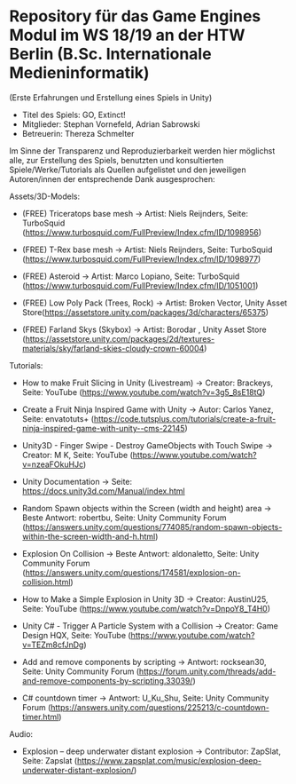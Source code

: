 # Repository für das Game Engines Modul im WS 18/19 an der HTW Berlin (B.Sc. Internationale Medieninformatik) 
(Erste Erfahrungen und Erstellung eines Spiels in Unity)

 - Titel des Spiels: GO, Extinct!
 - Mitglieder: Stephan Vornefeld, Adrian Sabrowski
 - Betreuerin: Thereza Schmelter
 

Im Sinne der Transparenz und Reproduzierbarkeit werden hier möglichst alle, zur Erstellung des Spiels, benutzten und konsultierten Spiele/Werke/Tutorials als Quellen aufgelistet und den jeweiligen Autoren/innen der entsprechende Dank ausgesprochen:


Assets/3D-Models:

- (FREE) Triceratops base mesh -> Artist: Niels Reijnders, Seite: TurboSquid (https://www.turbosquid.com/FullPreview/Index.cfm/ID/1098956)

- (FREE) T-Rex base mesh -> Artist: Niels Reijnders, Seite: TurboSquid (https://www.turbosquid.com/FullPreview/Index.cfm/ID/1098977)

- (FREE) Asteroid -> Artist: Marco Lopiano, Seite: TurboSquid (https://www.turbosquid.com/FullPreview/Index.cfm/ID/1051001)

- (FREE) Low Poly Pack (Trees, Rock) -> Artist: Broken Vector, Unity Asset Store(https://assetstore.unity.com/packages/3d/characters/65375)

- (FREE) Farland Skys (Skybox) -> Artist: Borodar , Unity Asset Store (https://assetstore.unity.com/packages/2d/textures-materials/sky/farland-skies-cloudy-crown-60004)




Tutorials:

- How to make Fruit Slicing in Unity (Livestream) -> Creator: Brackeys, Seite: YouTube (https://www.youtube.com/watch?v=3g5_8sE18tQ)

- Create a Fruit Ninja Inspired Game with Unity -> Autor: Carlos Yanez, Seite: envatotuts+ (https://code.tutsplus.com/tutorials/create-a-fruit-ninja-inspired-game-with-unity--cms-22145)

- Unity3D - Finger Swipe - Destroy GameObjects with Touch Swipe -> Creator: M K, Seite: YouTube (https://www.youtube.com/watch?v=nzeaFOkuHJc)

- Unity Documentation -> Seite: https://docs.unity3d.com/Manual/index.html

- Random Spawn objects within the Screen (width and height) area -> Beste Antwort: robertbu, Seite: Unity Community Forum (https://answers.unity.com/questions/774085/random-spawn-objects-within-the-screen-width-and-h.html)

- Explosion On Collision -> Beste Antwort: aldonaletto, Seite: Unity Community Forum (https://answers.unity.com/questions/174581/explosion-on-collision.html)

- How to Make a Simple Explosion in Unity 3D -> Creator: AustinU25, Seite: YouTube (https://www.youtube.com/watch?v=DnpoY8_T4H0)

- Unity C# - Trigger A Particle System with a Collision -> Creator: Game Design HQX, Seite: YouTube (https://www.youtube.com/watch?v=TEZm8cfJnDg)

- Add and remove components by scripting -> Antwort: rocksean30, Seite: Unity Community Forum (https://forum.unity.com/threads/add-and-remove-components-by-scripting.33039/)

- C# countdown timer -> Antwort:  U_Ku_Shu, Seite: Unity Community Forum (https://answers.unity.com/questions/225213/c-countdown-timer.html)



Audio:

- Explosion – deep underwater distant explosion -> Contributor: ZapSlat, Seite: Zapslat (https://www.zapsplat.com/music/explosion-deep-underwater-distant-explosion/)
